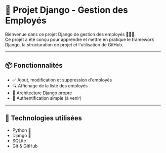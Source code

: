 # 🎯 Projet Django - Gestion des Employés

Bienvenue dans ce projet Django de gestion des employés 👨🏽‍💻.  
Ce projet a été conçu pour apprendre et mettre en pratique le framework Django, la structuration de projet et l'utilisation de GitHub.

---

## 📦 Fonctionnalités

- ✅ Ajout, modification et suppression d'employés
- 🔍 Affichage de la liste des employés
- 🧠 Architecture Django propre
- 🔐 Authentification simple (à venir)

---

## 🚀 Technologies utilisées

- Python 🐍
- Django 🧩
- SQLite
- Git & GitHub
